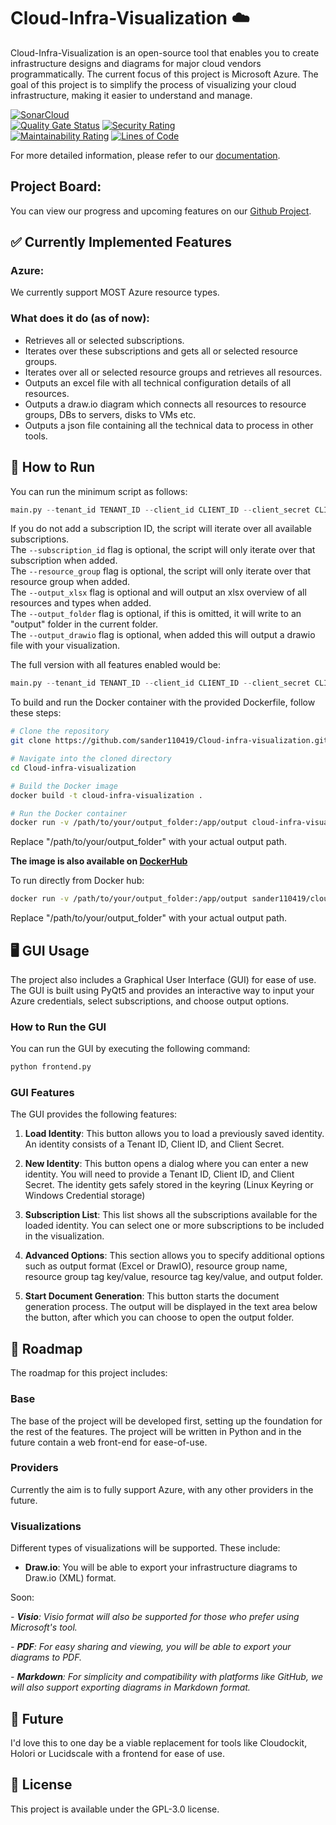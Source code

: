 # Cloud-Infra-Visualization ☁️

Cloud-Infra-Visualization is an open-source tool that enables you to create infrastructure designs and diagrams for major cloud vendors programmatically. The current focus of this project is Microsoft Azure. The goal of this project is to simplify the process of visualizing your cloud infrastructure, making it easier to understand and manage.

[![SonarCloud](https://sonarcloud.io/images/project_badges/sonarcloud-white.svg)](https://sonarcloud.io/summary/new_code?id=sander110419_Cloud-infra-visualization)  
[![Quality Gate Status](https://sonarcloud.io/api/project_badges/measure?project=sander110419_Cloud-infra-visualization&metric=alert_status)](https://sonarcloud.io/summary/new_code?id=sander110419_Cloud-infra-visualization)
[![Security Rating](https://sonarcloud.io/api/project_badges/measure?project=sander110419_Cloud-infra-visualization&metric=security_rating)](https://sonarcloud.io/summary/new_code?id=sander110419_Cloud-infra-visualization)  
[![Maintainability Rating](https://sonarcloud.io/api/project_badges/measure?project=sander110419_Cloud-infra-visualization&metric=sqale_rating)](https://sonarcloud.io/summary/new_code?id=sander110419_Cloud-infra-visualization)
[![Lines of Code](https://sonarcloud.io/api/project_badges/measure?project=sander110419_Cloud-infra-visualization&metric=ncloc)](https://sonarcloud.io/summary/new_code?id=sander110419_Cloud-infra-visualization)  

For more detailed information, please refer to our [documentation](https://github.com/sander110419/Cloud-infra-visualization/wiki).

## Project Board:
You can view our progress and upcoming features on our [Github Project](https://github.com/users/sander110419/projects/2).

## ✅ Currently Implemented Features

### Azure:
We currently support MOST Azure resource types.

### What does it do (as of now):
- Retrieves all or selected subscriptions.
- Iterates over these subscriptions and gets all or selected resource groups.
- Iterates over all or selected resource groups and retrieves all resources.
- Outputs an excel file with all technical configuration details of all resources.
- Outputs a draw.io diagram which connects all resources to resource groups, DBs to servers, disks to VMs etc.
- Outputs a json file containing all the technical data to process in other tools.

## 🚀 How to Run

You can run the minimum script as follows:  
```python
main.py --tenant_id TENANT_ID --client_id CLIENT_ID --client_secret CLIENT_SECRET --output_xlsx --output_folder PATH_TO_OUTPUT_FOLDER
``` 
If you do not add a subscription ID, the script will iterate over all available subscriptions.  
The `--subscription_id` flag is optional, the script will only iterate over that subscription when added.  
The `--resource_group` flag is optional, the script will only iterate over that resource group when added.  
The `--output_xlsx` flag is optional and will output an xlsx overview of all resources and types when added.  
The `--output_folder` flag is optional, if this is omitted, it will write to an "output" folder in the current folder.  
The `--output_drawio` flag is optional, when added this will output a drawio file with your visualization.  

The full version with all features enabled would be:  
```python
main.py --tenant_id TENANT_ID --client_id CLIENT_ID --client_secret CLIENT_SECRET --subscription_id SUBSCRIPTION_ID --resource_group RESOURCE_GROUP --output_folder PATH_TO_OUTPUT_FOLDER --output_xlsx --output_drawio
``` 

To build and run the Docker container with the provided Dockerfile, follow these steps:

```bash
# Clone the repository
git clone https://github.com/sander110419/Cloud-infra-visualization.git

# Navigate into the cloned directory
cd Cloud-infra-visualization

# Build the Docker image
docker build -t cloud-infra-visualization .
```
```bash
# Run the Docker container
docker run -v /path/to/your/output_folder:/app/output cloud-infra-visualization --tenant_id "your_tenant_id" --client_id "your_client_id" --client_secret "your_client_secret" --subscription_id "your_subscription_id" --resource_group "your_resource_group" --output_folder "/path/to/your/output_folder" --output_xlsx --output_drawio
```
Replace "/path/to/your/output_folder" with your actual output path.  
  
**The image is also available on  [DockerHub](https://hub.docker.com/r/sander110419/cloud-infra-visualization)**

To run directly from Docker hub:

```bash
docker run -v /path/to/your/output_folder:/app/output sander110419/cloud-infra-visualization --tenant_id "your_tenant_id" --client_id "your_client_id" --client_secret "your_client_secret" --subscription_id "your_subscription_id" --resource_group "your_resource_group" --output_xlsx --output_drawio
```
  
Replace "/path/to/your/output_folder" with your actual output path.

## 🖥️ GUI Usage

The project also includes a Graphical User Interface (GUI) for ease of use. The GUI is built using PyQt5 and provides an interactive way to input your Azure credentials, select subscriptions, and choose output options.

### How to Run the GUI

You can run the GUI by executing the following command:

```python
python frontend.py
```

### GUI Features

The GUI provides the following features:

1. **Load Identity**: This button allows you to load a previously saved identity. An identity consists of a Tenant ID, Client ID, and Client Secret.

2. **New Identity**: This button opens a dialog where you can enter a new identity. You will need to provide a Tenant ID, Client ID, and Client Secret. The identity gets safely stored in the keyring (Linux Keyring or Windows Credential storage)

3. **Subscription List**: This list shows all the subscriptions available for the loaded identity. You can select one or more subscriptions to be included in the visualization.

4. **Advanced Options**: This section allows you to specify additional options such as output format (Excel or DrawIO), resource group name, resource group tag key/value, resource tag key/value, and output folder.

5. **Start Document Generation**: This button starts the document generation process. The output will be displayed in the text area below the button, after which you can choose to open the output folder.

## 📌 Roadmap

The roadmap for this project includes:

### Base

The base of the project will be developed first, setting up the foundation for the rest of the features.
The project will be written in Python and in the future contain a web front-end for ease-of-use.

### Providers

Currently the aim is to fully support Azure, with any other providers in the future. 

### Visualizations

Different types of visualizations will be supported. These include:

- **Draw.io**: You will be able to export your infrastructure diagrams to Draw.io (XML) format.

Soon:

*- **Visio**: Visio format will also be supported for those who prefer using Microsoft's tool.*

*- **PDF**: For easy sharing and viewing, you will be able to export your diagrams to PDF.* 

*- **Markdown**: For simplicity and compatibility with platforms like GitHub, we will also support exporting diagrams in Markdown format.* 

## 🔮 Future

I'd love this to one day be a viable replacement for tools like Cloudockit, Holori or Lucidscale with a frontend for ease of use.

## 📜 License

This project is available under the GPL-3.0 license.